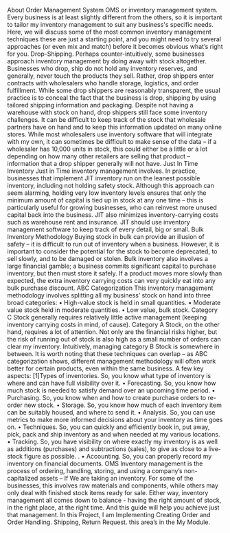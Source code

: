 About Order Management System  OMS or inventory management system. Every business is at least slightly different from the others, so it is important to tailor my inventory management to suit any business's specific needs. Here, we will discuss some of the most common inventory management techniques these are just a starting point, and you might need to try several approaches (or even mix and match) before it becomes obvious what’s right for you.  Drop-Shipping. Perhaps counter-intuitively, some businesses approach inventory management by doing away with stock altogether. Businesses who drop, ship do not hold any inventory reserves, and generally, never touch the products they sell. Rather, drop shippers enter contracts with wholesalers who handle storage, logistics, and order fulfillment. While some drop shippers are reasonably transparent, the usual practice is to conceal the fact that the business is drop, shipping by using tailored shipping information and packaging. Despite not having a warehouse with stock on hand, drop shippers still face some inventory challenges. It can be difficult to keep track of the stock that wholesale partners have on hand and to keep this information updated on many online stores. While most wholesalers use inventory software that will integrate with my own, it can sometimes be difficult to make sense of the data – if a wholesaler has 10,000 units in stock, this could either be a little or a lot depending on how many other retailers are selling that product – information that a drop shipper generally will not have.  Just In Time Inventory Just in Time inventory management involves.  In practice, businesses that implement JIT inventory run on the leanest possible inventory, including not holding safety stock. Although this approach can seem alarming, holding very low inventory levels ensures that only the minimum amount of capital is tied up in stock at any one time – this is particularly useful for growing businesses, who can reinvest more unused capital back into the business. JIT also minimizes inventory-carrying costs such as warehouse rent and insurance. JIT should use inventory management software to keep track of every detail, big or small.  Bulk Inventory Methodology Buying stock in bulk can provide an illusion of safety – it is difficult to run out of inventory when a business. However, it is important to consider the potential for the stock to become deprecated, to sell slowly, and to be damaged or stolen. Bulk inventory also involves a large financial gamble; a business commits significant capital to purchase inventory, but then must store it safely. If a product moves more slowly than expected, the extra inventory carrying costs can very quickly eat into any bulk purchase discount.    ABC Categorization This inventory management methodology involves splitting all my business’ stock on hand into three broad categories: •	High-value stock is held in small quantities. •	Moderate value stock held in moderate quantities. •	Low value, bulk stock.  Category C Stock generally requires relatively little active management (keeping inventory carrying costs in mind, of cause).   Category A  Stock, on the other hand, requires a lot of attention. Not only are the financial risks higher, but the risk of running out of stock is also high as a small number of orders can clear my inventory. Intuitively, managing   category B  Stock is somewhere in between. It is worth noting that these techniques can overlap – as ABC categorization shows, different management methodology will often work better for certain products, even within the same business.  A few key aspects:  [1]Types of inventories. So, you know what type of inventory is where and can have full visibility over it.  •	Forecasting. So, you know how much stock is needed to satisfy demand over an upcoming time period.  •	Purchasing. So, you know when and how to create purchase orders to re-order new stock.  •	Storage. So, you know how much of each inventory item can be suitably housed, and where to send it.   •	Analysis. So, you can use metrics to make more informed decisions about your inventory as time goes on.  •	Techniques. So, you can quickly and efficiently book in, put away, pick, pack and ship inventory as and when needed at my various locations.  •	Tracking. So, you have visibility on where exactly my inventory is as well as additions (purchases) and subtractions (sales), to give as close to a live-stock figure as possible. . •	Accounting. So, you can properly record my inventory on financial documents.   OMS Inventory management is the process of ordering, handling, storing, and using a company’s non-capitalized assets – If We are taking an inventory. For some of the businesses, this involves raw materials and components, while others may only deal with finished stock items ready for sale. Either way, inventory management all comes down to balance - having the right amount of stock, in the right place, at the right time. And this guide will help you achieve just that management. In this Project, I am Implementing Creating Order and Order Handling. Shipping, Return Request. this area’s in the My Module. 

